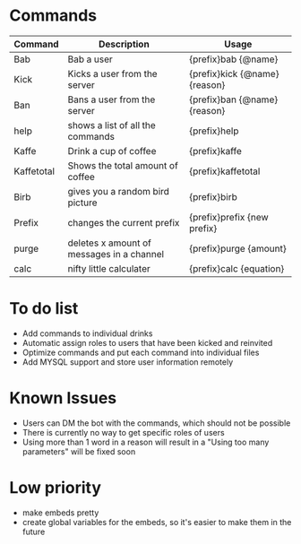 # Commands
| Command | Description | Usage |
| ------ | ------ | ------ |
|Bab|Bab a user|{prefix}bab {@name}|
|Kick|Kicks a user from the server|{prefix}kick {@name} {reason}|
|Ban|Bans a user from the server|{prefix}ban {@name} {reason}|
|help|shows a list of all the commands|{prefix}help|
|Kaffe|Drink a cup of coffee|{prefix}kaffe|
|Kaffetotal|Shows the total amount of coffee|{prefix}kaffetotal|
|Birb|gives you a random bird picture|{prefix}birb|
|Prefix|changes the current prefix|{prefix}prefix {new prefix}|
|purge|deletes x amount of messages in a channel|{prefix}purge {amount}|
|calc|nifty little calculater|{prefix}calc {equation}|


# To do list
 - Add commands to individual drinks
 - Automatic assign roles to users that have been kicked and reinvited
 - Optimize commands and put each command into individual files 
 - Add MYSQL support and store user information remotely
 
# Known Issues
 - Users can DM the bot with the commands, which should not be possible
 - There is currently no way to get specific roles of users
 - Using more than 1 word in a reason will result in a "Using too many parameters" will be fixed soon
 
# Low priority
 - make embeds pretty
 - create global variables for the embeds, so it's easier to make them in the future
